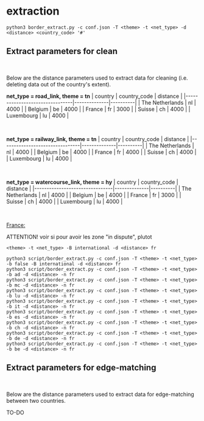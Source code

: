 # extraction
```
python3 border_extract.py -c conf.json -T <theme> -t <net_type> -d <distance> <country_code> '#'
```
## Extract parameters for clean
<br>

Below are the distance parameters used to extract data for cleaning (i.e. deleting data out of the country's extent).

<strong>net_type = road_link, theme = tn</strong>
| country                        | country_code | distance | 
|--------------------------------|--------------|----------|
| The Netherlands                | nl           | 4000     |
| Belgium                        | be           | 4000     |
| France                         | fr           | 3000     |
| Suisse                         | ch           | 4000     |
| Luxembourg                     | lu           | 4000     |

<br>

<strong>net_type = railway_link, theme = tn</strong>
| country                        | country_code | distance |
|--------------------------------|--------------|----------|
| The Netherlands                | nl           | 4000     |
| Belgium                        | be           | 4000     |
| France                         | fr           | 4000     |
| Suisse                         | ch           | 4000     |
| Luxembourg                     | lu           | 4000     |

<br>

<strong>net_type = watercourse_link, theme = hy</strong>
| country                        | country_code | distance |
|--------------------------------|--------------|----------|
| The Netherlands                | nl           | 4000     |
| Belgium                        | be           | 4000     |
| France                         | fr           | 3000     |
| Suisse                         | ch           | 4000     |
| Luxembourg                     | lu           | 4000     |

<br>

<u>France:</u>

ATTENTION!
voir si pour avoir les zone "in dispute", plutot 
```
<theme> -t <net_type> -B international -d <distance> fr
```

```
python3 script/border_extract.py -c conf.json -T <theme> -t <net_type> -b false -B international -d <distance> fr
python3 script/border_extract.py -c conf.json -T <theme> -t <net_type> -b ad -d <distance> -n fr
python3 script/border_extract.py -c conf.json -T <theme> -t <net_type> -b mc -d <distance> -n fr
python3 script/border_extract.py -c conf.json -T <theme> -t <net_type> -b lu -d <distance> -n fr
python3 script/border_extract.py -c conf.json -T <theme> -t <net_type> -b it -d <distance> -n fr
python3 script/border_extract.py -c conf.json -T <theme> -t <net_type> -b es -d <distance> -n fr
python3 script/border_extract.py -c conf.json -T <theme> -t <net_type> -b ch -d <distance> -n fr
python3 script/border_extract.py -c conf.json -T <theme> -t <net_type> -b de -d <distance> -n fr
python3 script/border_extract.py -c conf.json -T <theme> -t <net_type> -b be -d <distance> -n fr
```

## Extract parameters for edge-matching
<br>

Below are the distance parameters used to extract data for edge-matching between two countries.

TO-DO
